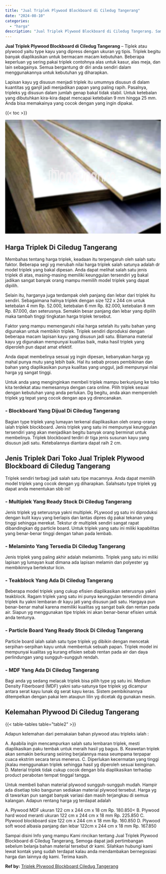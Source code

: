 ```yaml
---
title: "Jual Triplek Plywood Blockboard di Ciledug Tangerang"
date: "2024-08-10"
categories: 
  - "harga"
description: "Jual Triplek Plywood Blockboard di Ciledug Tangerang. Sampai disini Info yang mampu Kami rincikan tentang Jual Triplek Plywood Blockboard di Ciledug Tangeran..."
---
```


**Jual Triplek Plywood Blockboard di Ciledug Tangerang** – Tiplek atau plywood yaitu type kayu yang dipress dengan ukuran yg tipis. Triplek begitu banyak diaplikasikan untuk bermacam macam kebutuhan. Beberapa keperluan yg sering pakai triplek contohnya alas untuk kasur, alas meja, dan lain sebagainya. Semua bergantung dr diri anda sendiri dalam menggunakannya untuk kebutuhan yg diharapkan.

Lapisan kayu yg disusun menjadi triplek itu umumnya disusun di dalam kuantitas yg ganjil jadi menjadikan papan yang paling rapih. Pasalnya, tripleks yg disusun dalam jumlah genap bakal tidak stabil. Untuk ketebalan yang dibutuhkan kira-kira dapat mencapai ketebalan 9 mm hingga 25 mm. Anda bisa memakainya yang cocok dengan yang ingin dipakai.

{{< toc >}}

![Jual Triplek Plywood Blockboard di Ciledug Tangerang](/images/jual-triplek-murah-26.png)

## Harga Triplek Di Ciledug Tangerang

Membahas tentang harga triplek, keadaan itu terpengaruh oleh salah satu faktor. Beberapa segi yg merubah nilai harga triplek salah satunya adalah dr model triplek yang bakal dipesan. Anda dapat melihat salah satu jenis triplek di atas, masing-masing memiliki keunggulan tersendiri yg bakal jadikan sangat banyak orang mampu memilih model triplek yang dapat dipilih.

Selain itu, harganya juga terdampak oleh panjang dan lebar dari triplek itu sendiri. Sebagaimana halnya triplek dengan size 122 x 244 cm untuk ketebalan 4 mm Rp. 52.000, ketebalan 6 mm Rp. 82.000, ketebalan 8 mm Rp. 87.000, dan seterusnya. Semakin besar panjang dan lebar yang dipilih maka tambah tinggi tingkatan harga triplek tersebut.

Faktor yang mampu memengaruhi nilai harga setelah itu yaitu bahan yang digunakan untuk membikin triplek. Triplek sendiri diproduksi dengan beberapa macam lapisan kayu yang disusun jadi satu. Bilamana material kayu yg digunakan mempunyai kualitas baik, maka hasil triplek yang diperoleh pun dapat amat efektif.

Anda dapat membelinya sesuai yg ingin dipesan, kebanyakan harga yg mahal punya mutu yang lebih baik. Hal itu sebab proses pembikinan dan bahan yang diaplikasikan punya kualitas yang unggul, jadi mempunyai nilai harga yg sangat tinggi.

Untuk anda yang menginginkan membeli triplek mampu berkunjung ke toko kita terdekat atau memesannya dengan cara online. Pilih triplek sesuai dengan kebutuhan yang anda perlukan. Dg begitu, anda akan memperoleh triplek yg tepat yang cocok dengan apa yg direncanakan.

### \- Blockboard Yang Dijual Di Ciledug Tangerang

Bagian type triplek yang lumayan terkenal diaplikasikan oleh orang-orang ialah triplek blockboard. Jenis triplek yang satu ini mempunyai keunggulan tersendiri yang akan menjadikan begitu banyak orang berminat untuk membelinya. Triplek blockboard terdiri dr tiga jenis susunan kayu yang disusun jadi satu. Ketebalannya diantara dapat raih 2 cm.

## Jenis Triplek Dari Toko Jual Triplek Plywood Blockboard di Ciledug Tangerang

Triplek sendiri terbagi jadi salah satu tipe macamnya. Anda dapat memilih model triplek yang cocok dengan yg diharapkan. Salahsatu type triplek yg dapat anda menentukan sbb ini!

### \- Multiplek Yang Ready Stock Di Ciledug Tangerang

Jenis triplek yg seterusnya yakni multiplek. PLywood yg satu ini diproduksi dengan kulit kayu yang berlapis dan lantas dipres dg pakai tekanan yang tinggi sehingga merekat. Tekstur dr multiplek sendiri sangat rapat dibandingkan dg particle board. Untuk triplek yang satu ini miliki kapabilitas yang benar-benar tinggi dengan tahan pada lembab.

### \- Melaminto Yang Tersedia Di Ciledug Tangerang

Jenis triplek yang paling akhir adalah melaminto. Triplek yang satu ini miliki lapisan yg lumayan kuat dimana ada lapisan melamin dan polyester yg membikinnya bertekstur licin.

### \- Teakblock Yang Ada Di Ciledug Tangerang

Beberapa model triplek yang cukup efisien diaplikasikan seterusnya yakni teakblock. Ragam triplek yang satu ini punya keunggulan tersendiri dimana triplek itu yakni lembaran dr kayu jati yang disusun jadi satu. Hargaya pun benar-benar mahal karena memiliki kualitas yg sangat baik dan rentan pada air. Siapun yg menggunakan tipe triplek ini akan benar-benar efisien untuk anda tentunya.

### \- Particle Board Yang Ready Stock Di Ciledug Tangerang

Particle board ialah salah satu type triplek yg dibikin dengan mencetak serpihan-serpihan kayu untuk membentuk sebuah papan. Triplek model ini mempunyai kualitas yg kurang efisien sebab rentan pada air dan daya perlindungan yang sungguh-sungguh rendah.

### \- MDF Yang Ada Di Ciledug Tangerang

Bagi anda yg sedang melacak triplek bisa pilih type yg satu ini. Medium Density Fiberboard (MDF) yakni satu-satunya tipe triplek yg dicampur antara serat kayu lunak dg serat kayu keras. Sistem pembikinannya ditempelkan dengan pakai lem ataupun lilin yg dicetak dg gunakan mesin.

## Kelemahan Plywood Di Ciledug Tangerang

{{< table-tables table="table2" >}}

Adapun kelemahan dari pemakaian bahan plywood atau tripleks ialah :

A. Apabila ingin mencampurkan salah satu lembaran triplek, mesti diaplikasikan paku tembak untuk meraih hasil yg bagus. B. Keawetan triplek akan semakin berkurang seiiring berjalannya masa seumpama terpapar cuaca ekstrim secara terus menerus. C. Diperlukan kecermatan yang tinggi jikalau menggunakan triplek sehingga hasil yg diperoleh sesuai keinginan. D. Material triplek tidak cukup cocok dengan bila diaplikasikan terhadap product perabotan tempat tinggal tangga.

Untuk membeli bahan material plywood sungguh-sungguh mudah. Hampir ada disetiap toko bangunan sediakan material plywood tersebut. Harga yg di tawarkan pun sangat banyak variasi dan masih terjangkau di semua kalangan. Adapun rentang harga yg terdapat adalah

A. Plywood MDF ukuran 122 cm x 244 cm x 18 cm Rp. 180.850< B. Plywood hard wood meranti ukuran 122 cm x 244 cm x 18 mm Rp. 225.850 C. Plywood blockboard size 122 cm x 244 cm x 18 mm Rp. 160.850 D. Plywood soft wood albasia panjang dan lebar 122cm x 244 cm x 18 mm Rp. 167.850

Sampai disini Info yang mampu Kami rincikan tentang Jual Triplek Plywood Blockboard di Ciledug Tangerang, Semoga dapat jadi pertimbangan sebelum belanja bahan material tersebut dr kami. Silahkan hubungi kami lewat kontak yang sudah terdapat kalau anda mendambakan bernegosiasi harga dan lainnya dg kami. Terima kasih.

**Ref by:** [Triplek Plywood Blockboard Ciledug Tangerang](https://id.wikipedia.org/wiki/Triplek)
